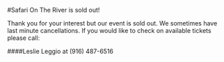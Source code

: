 #Safari On The River is sold out!

Thank you for your interest but our event is sold out. We sometimes have last minute cancellations. 
If you would like to check on available tickets please call:

####Leslie Leggio at (916) 487-6516

